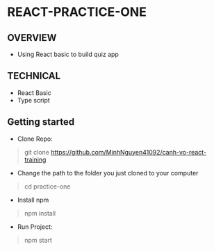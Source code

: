 # REACT-PRACTICE-ONE
## OVERVIEW
* Using React basic to build quiz app
## TECHNICAL
* React Basic
* Type script
## Getting started
* Clone Repo:
> git clone https://github.com/MinhNguyen41092/canh-vo-react-training
* Change the path to the folder you just cloned to your computer
> cd practice-one
* Install npm
> npm install
* Run Project:
> npm start